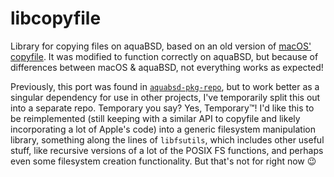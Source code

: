 # libcopyfile

Library for copying files on aquaBSD, based on an old version of [macOS' copyfile](https://opensource.apple.com/source/copyfile/copyfile-66).
It was modified to function correctly on aquaBSD, but because of differences between macOS & aquaBSD, not everything works as expected!

Previously, this port was found in [`aquabsd-pkg-repo`](https://github.com/inobulles/aquabsd-pkg-repo), but to work better as a singular dependency for use in other projects, I've temporarily split this out into a separate repo.
Temporary you say?
Yes, Temporary™! I'd like this to be reimplemented (still keeping with a similar API to copyfile and likely incorporating a lot of Apple's code) into a generic filesystem manipulation library, something along the lines of `libfsutils`, which includes other useful stuff, like recursive versions of a lot of the POSIX FS functions, and perhaps even some filesystem creation functionality.
But that's not for right now 😉
